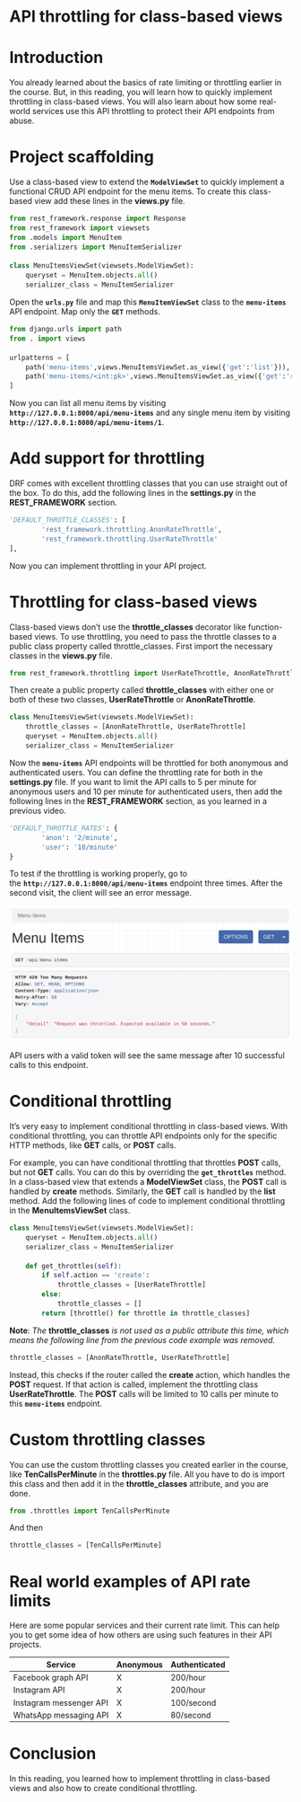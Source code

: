 # API throttling for class-based views

# Introduction

You already learned about the basics of rate limiting or throttling earlier in the course. But, in this reading, you will learn how to quickly implement throttling in class-based views. You will also learn about how some real-world services use this API throttling to protect their API endpoints from abuse.

# Project scaffolding

Use a class-based view to extend the **`ModelViewSet`** to quickly implement a functional CRUD API endpoint for the menu items. To create this class-based view add these lines in the **views.py** file.

```python
from rest_framework.response import Response 
from rest_framework import viewsets 
from .models import MenuItem 
from .serializers import MenuItemSerializer

class MenuItemsViewSet(viewsets.ModelViewSet):
    queryset = MenuItem.objects.all()
    serializer_class = MenuItemSerializer
```

Open the **`urls.py`** file and map this **`MenuItemViewSet`** class to the **`menu-items`** API endpoint. Map only the **`GET`** methods.

```python
from django.urls import path 
from . import views 

urlpatterns = [ 
    path('menu-items',views.MenuItemsViewSet.as_view({'get':'list'})),
    path('menu-items/<int:pk>',views.MenuItemsViewSet.as_view({'get':'retrieve'})),
]
```

Now you can list all menu items by visiting **`http://127.0.0.1:8000/api/menu-items`** and any single menu item by visiting **`http://127.0.0.1:8000/api/menu-items/1`**.

# ****Add support for throttling****

DRF comes with excellent throttling classes that you can use straight out of the box. To do this, add the following lines in the **settings.py** in the **REST_FRAMEWORK** section.

```python
'DEFAULT_THROTTLE_CLASSES': [
        'rest_framework.throttling.AnonRateThrottle',
        'rest_framework.throttling.UserRateThrottle'
],
```

Now you can implement throttling in your API project.

# ****Throttling for class-based views****

Class-based views don’t use the **throttle_classes** decorator like function-based views. To use throttling, you need to pass the throttle classes to a public class property called throttle_classes. First import the necessary classes in the **views.py** file.

```python
from rest_framework.throttling import UserRateThrottle, AnonRateThrottle
```

Then create a public property called **throttle_classes** with either one or both of these two classes, **UserRateThrottle** or **AnonRateThrottle**.

```python
class MenuItemsViewSet(viewsets.ModelViewSet):
    throttle_classes = [AnonRateThrottle, UserRateThrottle]
    queryset = MenuItem.objects.all()
    serializer_class = MenuItemSerializer
```

Now the **`menu-items`** API endpoints will be throttled for both anonymous and authenticated users. You can define the throttling rate for both in the **settings.py** file. If you want to limit the API calls to 5 per minute for anonymous users and 10 per minute for authenticated users, then add the following lines in the **REST_FRAMEWORK** section, as you learned in a previous video.

```python
'DEFAULT_THROTTLE_RATES': {
        'anon': '2/minute',
        'user': '10/minute'
}
```

To test if the throttling is working properly, go to the **`http://127.0.0.1:8000/api/menu-items`** endpoint three times. After the second visit, the client will see an error message.

![Untitled](API%20throttling%20for%20class-based%20views%200899e35e34774adab04cf52e237e7bc0/Untitled.png)

API users with a valid token will see the same message after 10 successful calls to this endpoint.

# ****Conditional throttling****

It’s very easy to implement conditional throttling in class-based views. With conditional throttling, you can throttle API endpoints only for the specific HTTP methods, like **GET** calls, or **POST** calls.

For example, you can have conditional throttling that throttles **POST** calls, but not **GET** calls. You can do this by overriding the **`get_throttles`** method. In a class-based view that extends a **ModelViewSet** class, the **POST** call is handled by **create** methods. Similarly, the **GET** call is handled by the **list** method. Add the following lines of code to implement conditional throttling in the **MenuItemsViewSet** class.

```python
class MenuItemsViewSet(viewsets.ModelViewSet):
    queryset = MenuItem.objects.all()
    serializer_class = MenuItemSerializer
 
    def get_throttles(self):
        if self.action == 'create':
            throttle_classes = [UserRateThrottle]
        else:
            throttle_classes = []  
        return [throttle() for throttle in throttle_classes]
```

**Note**: *The* **throttle_classes** *is not used as a public attribute this time, which means the following line from the previous code example was removed.*

```python
throttle_classes = [AnonRateThrottle, UserRateThrottle]
```

Instead, this checks if the router called the **create** action, which handles the **POST** request. If that action is called, implement the throttling class **UserRateThrottle**. The **POST** calls will be limited to 10 calls per minute to this **`menu-items`** endpoint.

# ****Custom throttling classes****

You can use the custom throttling classes you created earlier in the course, like **TenCallsPerMinute** in the **throttles.py** file. All you have to do is import this class and then add it in the **throttle_classes** attribute, and you are done.

```python
from .throttles import TenCallsPerMinute
```

And then

```python
throttle_classes = [TenCallsPerMinute]
```

# ****Real world examples of API rate limits****

Here are some popular services and their current rate limit. This can help you to get some idea of how others are using such features in their API projects.

| Service | Anonymous | Authenticated |
| --- | --- | --- |
| Facebook graph API | X | 200/hour |
| Instagram API | X | 200/hour |
| Instagram messenger API | X | 100/second |
| WhatsApp messaging API | X | 80/second |

# **Conclusion**

In this reading, you learned how to implement throttling in class-based views and also how to create conditional throttling.
